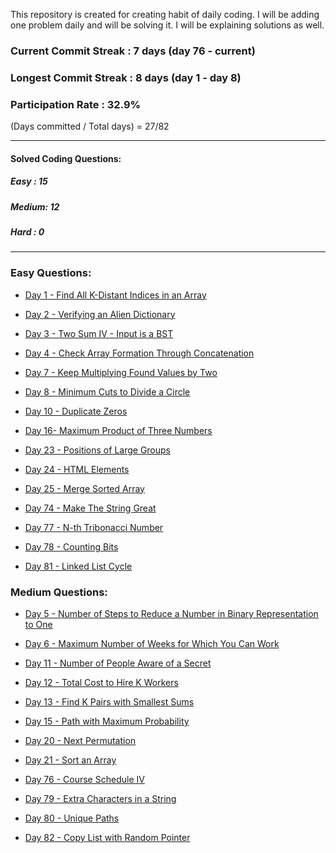 This repository is created for creating habit of daily coding. I will be adding one problem daily and will be solving it. I will be explaining solutions as well. 


### Current Commit Streak : 7 days (day 76 - current)
### Longest Commit Streak : 8 days (day 1 - day 8)
### Participation Rate : 32.9% 
(Days committed / Total days) = 27/82

-----

#### Solved Coding Questions:
##### Easy : 15
##### Medium: 12
##### Hard  : 0

-----
### Easy Questions:

* [Day 1 - Find All K-Distant Indices in an Array](./Day%201%20-%20Find%20All%20K-Distant%20Indices%20in%20an%20Array%20(Easy)/question.md)

* [Day 2 - Verifying an Alien Dictionary](./Day%202%20-%20Verifying%20an%20Alien%20Dictionary%20(Easy)/question.md)

* [Day 3 - Two Sum IV - Input is a BST](./Day%203%20-%20Two%20Sum%20IV%20-%20Input%20is%20a%20BST%20(Easy)/question.md)

* [Day 4 - Check Array Formation Through Concatenation](./Day%204%20-%20Check%20Array%20Formation%20Through%20Concatenation%20(Easy)/question.md)

* [Day 7 - Keep Multiplying Found Values by Two](./Day%207%20-%20Keep%20Multiplying%20Found%20Values%20by%20Two%20(Easy)/question.md)

* [Day 8 - Minimum Cuts to Divide a Circle](./Day%208%20-%20Minimum%20Cuts%20to%20Divide%20a%20Circle%20(Easy)/question.md)

* [Day 10 - Duplicate Zeros](./Day%2010%20-%20Duplicate%20Zeros%20(Easy)/question.md)

* [Day 16- Maximum Product of Three Numbers](./Day%2016%20-%20Maximum%20Product%20of%20Three%20Numbers%20(Easy)/question.md)

* [Day 23 - Positions of Large Groups](./Day%2023%20-%20Positions%20of%20Large%20Groups/question.md)

* [Day 24 - HTML Elements](./Day%2024%20-%20HTML%20Elements/question.md)

* [Day 25 - Merge Sorted Array](./Day%2025%20-%20Merge%20Sorted%20Array/question.md)

* [Day 74 - Make The String Great](./Day%2074%20-%20Make%20The%20String%20Great%20(Easy)/question.md)

* [Day 77 - N-th Tribonacci Number](./Day%2077%20-%20N-th%20Tribonacci%20Number/question.md)

* [Day 78 - Counting Bits](./Day%2078%20-%20Counting%20Bits/question.md)

* [Day 81 - Linked List Cycle](./Day%2081%20-%20Linked%20List%20Cycle/question.md)

### Medium Questions:

* [Day 5 - Number of Steps to Reduce a Number in Binary Representation to One](./Day%205%20-%201404.%20Number%20of%20Steps%20to%20Reduce%20a%20Number%20in%20Binary%20Representation%20to%20One%20(Medium)/question.md)

* [Day 6 - Maximum Number of Weeks for Which You Can Work](./Day%206%20-%20Maximum%20Number%20of%20Weeks%20for%20Which%20You%20Can%20Work%20(Medium)/question.md)

* [Day 11 - Number of People Aware of a Secret](./Day%2011%20-%20%20Number%20of%20People%20Aware%20of%20a%20Secret%20(Medium)/question.md)

* [Day 12 - Total Cost to Hire K Workers](./Day%2012%20-%20Total%20Cost%20to%20Hire%20K%20Workers/question.md)

* [Day 13 - Find K Pairs with Smallest Sums](./Day%2013%20-%20Find%20K%20Pairs%20with%20Smallest%20Sums%20(Medium)/question.md)

* [Day 15 - Path with Maximum Probability](./Day%2015%20-%20Path%20with%20Maximum%20Probability/question.md)

* [Day 20 - Next Permutation](./Day%2020%20-%20Next%20Permutation/question.md)

* [Day 21 - Sort an Array](./Day%2021%20-%20Sort%20an%20Array/question.md)

* [Day 76 - Course Schedule IV](./Day%2076%20-%20Course%20Schedule%20IV/question.md)

* [Day 79 - Extra Characters in a String](./Day%2079%20-%20Extra%20Characters%20in%20a%20String/question.md)

* [Day 80 - Unique Paths](./Day%2080%20-%20Unique%20Paths/question.md)

* [Day 82 - Copy List with Random Pointer](./Day%2082%20-%20Copy%20List%20with%20Random%20Pointer/question.md)
